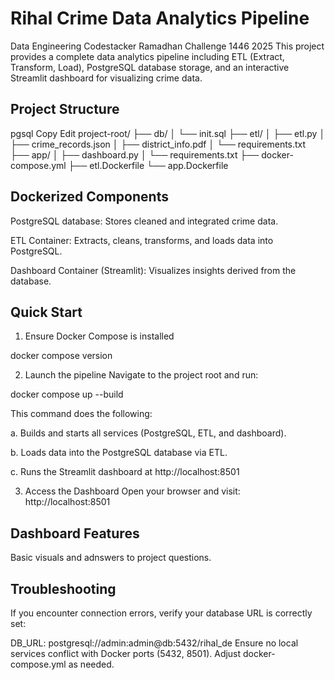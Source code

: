 # Rihal Crime Data Analytics Pipeline
Data Engineering Codestacker Ramadhan Challenge 1446 2025
This project provides a complete data analytics pipeline including ETL (Extract, Transform, Load), PostgreSQL database storage, and an interactive Streamlit dashboard for visualizing crime data.

## Project Structure
pgsql
Copy
Edit
project-root/
├── db/
│   └── init.sql
├── etl/
│   ├── etl.py
│   ├── crime_records.json
│   ├── district_info.pdf
│   └── requirements.txt
├── app/
│   ├── dashboard.py
│   └── requirements.txt
├── docker-compose.yml
├── etl.Dockerfile
└── app.Dockerfile

## Dockerized Components
PostgreSQL database: Stores cleaned and integrated crime data.

ETL Container: Extracts, cleans, transforms, and loads data into PostgreSQL.

Dashboard Container (Streamlit): Visualizes insights derived from the database.

## Quick Start
1. Ensure Docker Compose is installed

docker compose version

2. Launch the pipeline
Navigate to the project root and run:

docker compose up --build

This command does the following:

  a. Builds and starts all services (PostgreSQL, ETL, and dashboard).
  
  b. Loads data into the PostgreSQL database via ETL.
  
  c. Runs the Streamlit dashboard at http://localhost:8501

3. Access the Dashboard
Open your browser and visit:
http://localhost:8501


## Dashboard Features
Basic visuals and adnswers to project questions.


## Troubleshooting
If you encounter connection errors, verify your database URL is correctly set:

DB_URL: postgresql://admin:admin@db:5432/rihal_de
Ensure no local services conflict with Docker ports (5432, 8501). Adjust docker-compose.yml as needed.

